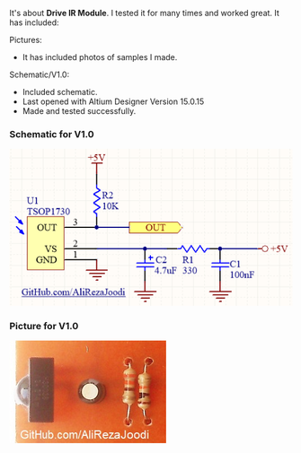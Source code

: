 It's about **Drive IR Module**. I tested it for many times and worked great. It has included:

Pictures:
- It has included photos of samples I made.

Schematic/V1.0:
- Included schematic.
- Last opened with Altium Designer Version 15.0.15
- Made and tested successfully.

### Schematic for V1.0
![This is an image](https://github.com/AliRezaJoodi/Electronic-Modules/blob/main/Drive%20IR%20Module/Schematic/V1.0.png?raw=true)

### Picture for V1.0
![This is an image](https://github.com/AliRezaJoodi/Electronic-Modules/blob/main/Drive%20IR%20Module/Pictures/V1.0.jpg?raw=true)
